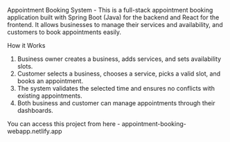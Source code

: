 Appointment Booking System -
This is a full-stack appointment booking application built with Spring Boot (Java) for the backend and React for the frontend. It allows businesses to manage their services and availability, and customers to book appointments easily.

How it Works

1. Business owner creates a business, adds services, and sets availability slots.
2. Customer selects a business, chooses a service, picks a valid slot, and books an appointment.
3. The system validates the selected time and ensures no conflicts with existing appointments.
4. Both business and customer can manage appointments through their dashboards.

You can access this project from here - appointment-booking-webapp.netlify.app
